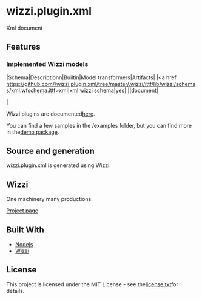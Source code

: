 # wizzi.plugin.xml

Xml document

## Features
### Implemented Wizzi models
|Schema|Descriptionn|Builtin|Model transformers|Artifacts|
|<a href https://github.com//wizzi.plugin.xml/tree/master/.wizzi/ittf/lib/wizzi/schemas/xml.wfschema.ittf>xml</a>|xml wizzi schema|yes|
|\|document|

|


Wizzi plugins are documented[here](https://stfnbssl.github.io/wizzi/docs/wizziplugins.html).

You can find a few samples in the /examples folder, but you can find more in the[demo package](https://github.com/wizzifactory/wizzi/tree/master/packages/wizzi-demo/.wizzi/ittf/examples/advanced/plugins).
## Source and generation
wizzi.plugin.xml is generated using Wizzi.

## Wizzi

One machinery many productions.

[Project page](https://stfnbssl.github.io/wizzi)
## Built With
* [Nodejs](https://nodejs.org)
* [Wizzi](https://github.com/stfnbssl/wizzi)

## License
This project is licensed under the MIT License - see the[license.txt](license.txt)for details.
